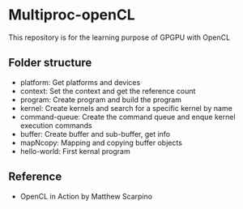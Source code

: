 # Multiproc-openCL
This repository is for the learning purpose of GPGPU with OpenCL

## Folder structure

- platform: Get platforms and devices
- context: Set the context and get the reference count
- program: Create program and build the program
- kernel: Create kernels and search for a specific kernel by name
- command-queue: Create the command queue and enque kernel execution commands
- buffer: Create buffer and sub-buffer, get info
- mapNcopy: Mapping and copying buffer objects
- hello-world: First kernal program

## Reference

- OpenCL in Action by Matthew Scarpino